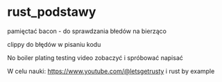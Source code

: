 # rust_podstawy


pamięctać bacon - do sprawdzania błedów na bierząco 

clippy do błędów w pisaniu kodu

No boiler plating testing video zobaczyć i spróbować napisać

W celu nauki: https://www.youtube.com/@letsgetrusty i rust by example